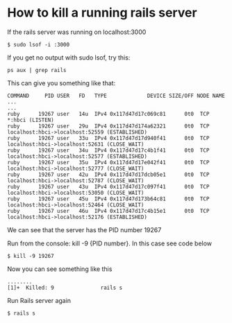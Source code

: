 # How to kill a running rails server

If the rails server was running on localhost:3000

```
$ sudo lsof -i :3000
```
If you get no output with sudo lsof, try this:
```
ps aux | grep rails
```

This can give you something like that:
```
COMMAND     PID USER   FD   TYPE             DEVICE SIZE/OFF NODE NAME
...
...
ruby      19267 user   14u  IPv4 0x117d47d17c069c81      0t0  TCP *:hbci (LISTEN)
ruby      19267 user   29u  IPv4 0x117d47d174a62321      0t0  TCP localhost:hbci->localhost:52559 (ESTABLISHED)
ruby      19267 user   33u  IPv4 0x117d47d17d940f41      0t0  TCP localhost:hbci->localhost:52631 (CLOSE_WAIT)
ruby      19267 user   34u  IPv4 0x117d47d17c4b1f41      0t0  TCP localhost:hbci->localhost:52577 (ESTABLISHED)
ruby      19267 user   35u  IPv4 0x117d47d17e042f41      0t0  TCP localhost:hbci->localhost:52777 (CLOSE_WAIT)
ruby      19267 user   42u  IPv4 0x117d47d17dcb05e1      0t0  TCP localhost:hbci->localhost:52787 (CLOSE_WAIT)
ruby      19267 user   43u  IPv4 0x117d47d17c097f41      0t0  TCP localhost:hbci->localhost:53050 (CLOSE_WAIT)
ruby      19267 user   45u  IPv4 0x117d47d173b64c81      0t0  TCP localhost:hbci->localhost:52464 (CLOSE_WAIT)
ruby      19267 user   46u  IPv4 0x117d47d17c4b15e1      0t0  TCP localhost:hbci->localhost:52176 (ESTABLISHED)
```
We can see that the server has the PID number 19267

Run from the console: kill -9 {PID number}. In this case see code below

```
$ kill -9 19267
```

Now you can see something like this

```
........
[1]+  Killed: 9               rails s
```

Run Rails server again
```
$ rails s
```


